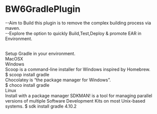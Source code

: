 # BW6GradlePlugin
--Aim to Build this plugin is to remove the complex building process via maven.<br>
--Explore the option to quickly Build,Test,Deploy & promote EAR in Environment.


<br>Setup Gradle in your environment.</br>
MacOSX<br>
Windows<br>
Scoop is a command-line installer for Windows inspired by Homebrew.<br>
$ scoop install gradle<br>
Chocolatey is “the package manager for Windows”.<br>
$ choco install gradle<br>
Linux<br>
Install with a package manager
SDKMAN! is a tool for managing parallel versions of multiple Software Development Kits on most Unix-based systems.
$ sdk install gradle 4.10.2

